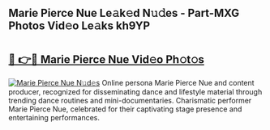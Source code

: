 ## Marie Pierce Nue Le𝚊k𝚎d N𝚞𝚍es - Part-MXG Photos Vid𝚎o Le𝚊ks kh9YP

# <h2><a href="http://fb30g25.evod.top/?m=Marie+Pierce+Nue">🔗 👉🔴 Marie Pierce Nue Vid𝚎o Ph𝚘t𝚘s</a></h2>

[![Marie Pierce Nue N𝚞d𝚎s](https://i.imgur.com/8V9OHl7.gif)](http://fb30g25.evod.top/?m=Marie+Pierce+Nue)
Online persona Marie Pierce Nue and content producer, recognized for disseminating dance and lifestyle material through trending dance routines and mini-documentaries. Charismatic performer Marie Pierce Nue, celebrated for their captivating stage presence and entertaining performances. 
